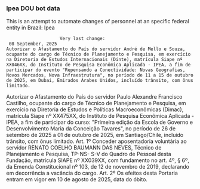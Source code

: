 ### Ipea DOU bot data
 This is an attempt to automate changes of personnel at an specific federal entity in Brazil: Ipea
 
                        Very last change: 
 	 08 September, 2025
	Autorizar o Afastamento do País do servidor André de Mello e Souza, ocupante do cargo de Técnico de Planejamento e Pesquisa, em exercício na Diretoria de Estudos Internacionais (Dinte), matrícula Siape nº XX046XX, do Instituto de Pesquisa Econômica Aplicada - IPEA, a fim de participar do evento "Repensando a Conectividade: Novas Geografias, Novos Mercados, Nova Infraestrutura", no período de 11 a 15 de outubro de 2025, em Dubai, Emirados Árabes Unidos, incluído trânsito, com ônus limitado.
Autorizar o Afastamento do País do servidor Paulo Alexandre Francisco Castilho, ocupante do cargo de Técnico de Planejamento e Pesquisa, em exercício na Diretoria de Estudos e Políticas Macroeconômicas (Dimac), matrícula Siape nº XX475XX, do Instituto de Pesquisa Econômica Aplicada - IPEA, a fim de participar do curso: "Primeira edição da Escola de Governo e Desenvolvimento Maria da Conceição Tavares", no período de 26 de setembro de 2025 a 01 de outubro de 2025, em Santiago/Chile, incluído trânsito, com ônus limitado.
Art. 1º Conceder aposentadoria voluntária ao servidor RENATO COELHO BAUMANN DAS NEVES, Técnico de Planejamento e Pesquisa, TP-NS- S-V do Quadro de Pessoal desta Fundação, matrícula SIAPE nº XX039XX, com fundamento no art. 4º, § 6º, da Emenda Constitucional nº 103, de 12 de novembro de 2019, declarando em decorrência a vacância do cargo.
Art. 2º Os efeitos desta Portaria entram em vigor em 10 de agosto de 2025, data do óbito.
